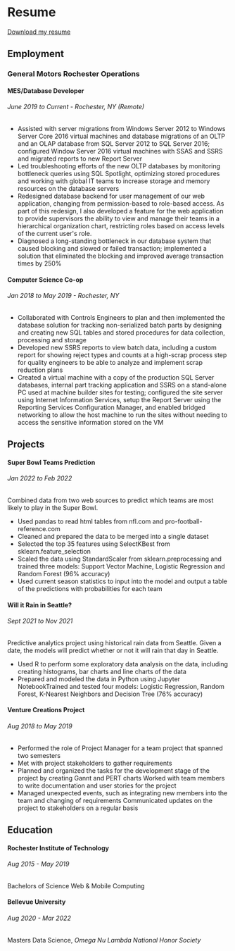 # Resume
[Download my resume](./assets/files/ICS_Resume_Mar2022.pdf)


## Employment
### General Motors Rochester Operations
#### MES/Database Developer
###### *June 2019 to Current* - *Rochester, NY (Remote)*
* Assisted with server migrations from Windows Server 2012 to Windows Server Core 2016 virtual machines and database migrations of an OLTP and an OLAP database from SQL Server 2012 to SQL Server 2016; configured Window Server 2016 virtual machines with SSAS and SSRS and migrated reports to new Report Server
* Led troubleshooting efforts of the new OLTP databases by monitoring bottleneck queries using SQL Spotlight, optimizing stored procedures and working with global IT teams to increase storage and memory resources on the database servers
* Redesigned database backend for user management of our web application, changing from permission-based to role-based access. As part of this redesign, I also developed a feature for the web application to provide supervisors the ability to view and manage their teams in a hierarchical organization chart, restricting roles based on access levels of the current user's role.
* Diagnosed a long-standing bottleneck in our database system that caused blocking and slowed or failed transaction; implemented a solution that eliminated the blocking and improved average transaction times by 250%

#### Computer Science Co-op 
###### *Jan 2018 to May 2019* - *Rochester, NY*
* Collaborated with Controls Engineers to plan and then implemented the database solution for tracking non-serialized batch parts by designing and creating new SQL tables and stored procedures for data collection, processing and storage
* Developed new SSRS reports to view batch data, including a custom report for showing reject types and counts at a high-scrap process step for quality engineers to be able to analyze and implement scrap reduction plans
* Created a virtual machine with a copy of the production SQL Server databases, internal part tracking application and SSRS on a stand-alone PC used at machine builder sites for testing; configured the site server using Internet Information Services, setup the Report Server using the Reporting Services Configuration Manager, and enabled bridged networking to allow the host machine to run the sites without needing to access the sensitive information stored on the VM

## Projects
#### Super Bowl Teams Prediction 
###### *Jan 2022 to Feb 2022*
Combined data from two web sources to predict which teams are most likely to play in the Super Bowl.
* Used pandas to read html tables from nfl.com and pro-football-reference.com
* Cleaned and prepared the data to be merged into a single dataset
* Selected the top 35 features using SelectKBest from sklearn.feature_selection
* Scaled the data using StandardScaler from sklearn.preprocessing and trained three models: Support Vector Machine, Logistic Regression and Random Forest (96% accuracy)
* Used current season statistics to input into the model and output a table of the predictions with probabilities for each team

#### Will it Rain in Seattle?  
###### *Sept 2021 to Nov 2021*
Predictive analytics project using historical rain data from Seattle. Given a date, the models will predict whether or not it will rain that day in Seattle.
* Used R to perform some exploratory data analysis on the data, including creating histograms, bar charts and line charts of the data
* Prepared and modeled the data in Python using Jupyter NotebookTrained and tested four models: Logistic Regression, Random Forest, K-Nearest Neighbors and Decision Tree (76% accuracy)

#### Venture Creations Project 
###### *Aug 2018 to May 2019*
* Performed the role of Project Manager for a team project that spanned two semesters
* Met with project stakeholders to gather requirements
* Planned and organized the tasks for the development stage of the project by creating Gannt and PERT charts Worked with team members to write documentation and user stories for the project
* Managed unexpected events, such as integrating new members into the team and changing of requirements Communicated updates on the project to stakeholders on a regular basis

## Education
#### Rochester Institute of Technology 
###### *Aug 2015 - May 2019*
Bachelors of Science Web & Mobile Computing

#### Bellevue University
###### *Aug 2020 - Mar 2022*
Masters Data Science, *Omega Nu Lambda National Honor Society*